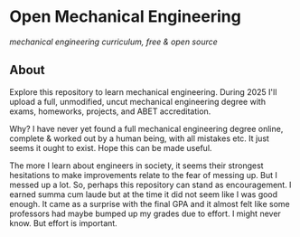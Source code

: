 # Open Mechanical Engineering
_mechanical engineering curriculum, free & open source_

##  About

Explore this repository to learn mechanical engineering.  During 2025 I'll upload a full, unmodified, uncut mechanical engineering degree with exams, homeworks, projects, and ABET accreditation.

Why? I have never yet found a full mechanical engineering degree online, complete & worked out by a human being, with all mistakes etc.  It just seems it ought to exist.  Hope this can be made useful.

The more I learn about engineers in society, it seems their strongest hesitations to make improvements relate to the fear of messing up.  But I messed up a lot.  So, perhaps this repository can stand as encouragement.  I earned summa cum laude but at the time it did not seem like I was good enough.  It came as a surprise with the final GPA and it almost felt like some professors had maybe bumped up my grades due to effort.  I might never know.  But effort is important.

